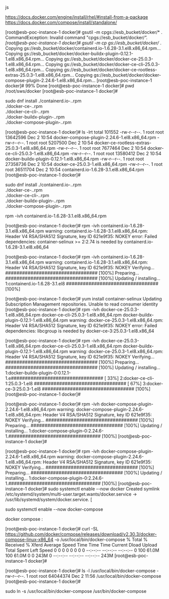 js

https://docs.docker.com/engine/install/rhel/#install-from-a-package
https://docs.docker.com/compose/install/standalone/


[root@esb-poc-instance-1 docker]#  gsutil -m cpgs://esb_bucket/docker/* .
CommandException: Invalid command "cpgs://esb_bucket/docker/*".
[root@esb-poc-instance-1 docker]#  gsutil -m cp gs://esb_bucket/docker/* .
Copying gs://esb_bucket/docker/containerd.io-1.6.28-3.1.el8.x86_64.rpm...
Copying gs://esb_bucket/docker/docker-buildx-plugin-0.12.1-1.el8.x86_64.rpm...
Copying gs://esb_bucket/docker/docker-ce-25.0.3-1.el8.x86_64.rpm...
Copying gs://esb_bucket/docker/docker-ce-cli-25.0.3-1.el8.x86_64.rpm...
Copying gs://esb_bucket/docker/docker-ce-rootless-extras-25.0.3-1.el8.x86_64.rpm...
Copying gs://esb_bucket/docker/docker-compose-plugin-2.24.6-1.el8.x86_64.rpm...
[root@esb-poc-instance-1 docker]#   99% Done
[root@esb-poc-instance-1 docker]# pwd
/root/sws/docker
[root@esb-poc-instance-1 docker]#

sudo dnf install ./containerd.io-<version>.<arch>.rpm \
  ./docker-ce-<version>.<arch>.rpm \
  ./docker-ce-cli-<version>.<arch>.rpm \
  ./docker-buildx-plugin-<version>.<arch>.rpm \
  ./docker-compose-plugin-<version>.<arch>.rpm

  
[root@esb-poc-instance-1 docker]# ls -lrt
total 101552
-rw-r--r--. 1 root root 13642596 Dec  2 10:54 docker-compose-plugin-2.24.6-1.el8.x86_64.rpm
-rw-r--r--. 1 root root  5207500 Dec  2 10:54 docker-ce-rootless-extras-25.0.3-1.el8.x86_64.rpm
-rw-r--r--. 1 root root  7677464 Dec  2 10:54 docker-ce-cli-25.0.3-1.el8.x86_64.rpm
-rw-r--r--. 1 root root 13580412 Dec  2 10:54 docker-buildx-plugin-0.12.1-1.el8.x86_64.rpm
-rw-r--r--. 1 root root 27358736 Dec  2 10:54 docker-ce-25.0.3-1.el8.x86_64.rpm
-rw-r--r--. 1 root root 36511704 Dec  2 10:54 containerd.io-1.6.28-3.1.el8.x86_64.rpm
[root@esb-poc-instance-1 docker]#

sudo dnf install ./containerd.io-<version>.<arch>.rpm \
  ./docker-ce-<version>.<arch>.rpm \
  ./docker-ce-cli-<version>.<arch>.rpm \
  ./docker-buildx-plugin-<version>.<arch>.rpm \
  ./docker-compose-plugin-<version>.<arch>.rpm
  
rpm -ivh containerd.io-1.6.28-3.1.el8.x86_64.rpm

[root@esb-poc-instance-1 docker]# rpm -ivh containerd.io-1.6.28-3.1.el8.x86_64.rpm
warning: containerd.io-1.6.28-3.1.el8.x86_64.rpm: Header V4 RSA/SHA512 Signature, key ID 621e9f35: NOKEY
error: Failed dependencies:
        container-selinux >= 2:2.74 is needed by containerd.io-1.6.28-3.1.el8.x86_64
		
[root@esb-poc-instance-1 docker]# rpm -ivh containerd.io-1.6.28-3.1.el8.x86_64.rpm
warning: containerd.io-1.6.28-3.1.el8.x86_64.rpm: Header V4 RSA/SHA512 Signature, key ID 621e9f35: NOKEY
Verifying...                          ################################# [100%]
Preparing...                          ################################# [100%]
Updating / installing...
   1:containerd.io-1.6.28-3.1.el8     ################################# [100%]

[root@esb-poc-instance-1 docker]# yum install container-selinux
Updating Subscription Management repositories.
Unable to read consumer identity
[root@esb-poc-instance-1 docker]# rpm -ivh docker-ce-25.0.3-1.el8.x86_64.rpm docker-ce-cli-25.0.3-1.el8.x86_64.rpm docker-buildx-plugin-0.12.1-1.el8.x86_64.rpm
warning: docker-ce-25.0.3-1.el8.x86_64.rpm: Header V4 RSA/SHA512 Signature, key ID 621e9f35: NOKEY
error: Failed dependencies:
        libcgroup is needed by docker-ce-3:25.0.3-1.el8.x86_64


[root@esb-poc-instance-1 docker]# rpm -ivh docker-ce-25.0.3-1.el8.x86_64.rpm docker-ce-cli-25.0.3-1.el8.x86_64.rpm docker-buildx-plugin-0.12.1-1.el8.x86_64.rpm
warning: docker-ce-25.0.3-1.el8.x86_64.rpm: Header V4 RSA/SHA512 Signature, key ID 621e9f35: NOKEY
Verifying...                          ################################# [100%]
Preparing...                          ################################# [100%]
Updating / installing...
   1:docker-buildx-plugin-0:0.12.1-1.e################################# [ 33%]
   2:docker-ce-cli-1:25.0.3-1.el8     ################################# [ 67%]
   3:docker-ce-3:25.0.3-1.el8         ################################# [100%]
[root@esb-poc-instance-1 docker]#

[root@esb-poc-instance-1 docker]# rpm -ivh docker-compose-plugin-2.24.6-1.el8.x86_64.rpm
warning: docker-compose-plugin-2.24.6-1.el8.x86_64.rpm: Header V4 RSA/SHA512 Signature, key ID 621e9f35: NOKEY
Verifying...                          ################################# [100%]
Preparing...                          ################################# [100%]
Updating / installing...
   1:docker-compose-plugin-0:2.24.6-1.################################# [100%]
[root@esb-poc-instance-1 docker]#

[root@esb-poc-instance-1 docker]# rpm -ivh docker-compose-plugin-2.24.6-1.el8.x86_64.rpm
warning: docker-compose-plugin-2.24.6-1.el8.x86_64.rpm: Header V4 RSA/SHA512 Signature, key ID 621e9f35: NOKEY
Verifying...                          ################################# [100%]
Preparing...                          ################################# [100%]
Updating / installing...
   1:docker-compose-plugin-0:2.24.6-1.################################# [100%]
[root@esb-poc-instance-1 docker]# sudo systemctl enable --now docker
Created symlink /etc/systemd/system/multi-user.target.wants/docker.service → /usr/lib/systemd/system/docker.service.
[

 sudo systemctl enable --now docker-compose
 
 docker compose : 
 
 [root@esb-poc-instance-1 docker]# curl -SL https://github.com/docker/compose/releases/download/v2.30.3/docker-compose-linux-x86_64 -o /usr/local/bin/docker-compose
  % Total    % Received % Xferd  Average Speed   Time    Time     Time  Current
                                 Dload  Upload   Total   Spent    Left  Speed
  0     0    0     0    0     0      0      0 --:--:-- --:--:-- --:--:--     0
100 61.0M  100 61.0M    0     0   243M      0 --:--:-- --:--:-- --:--:--  243M
[root@esb-poc-instance-1 docker]#

[root@esb-poc-instance-1 docker]# ls -l /usr/local/bin/docker-compose
-rw-r--r--. 1 root root 64044374 Dec  2 11:56 /usr/local/bin/docker-compose
[root@esb-poc-instance-1 docker]#


sudo ln -s /usr/local/bin/docker-compose /usr/bin/docker-compose



